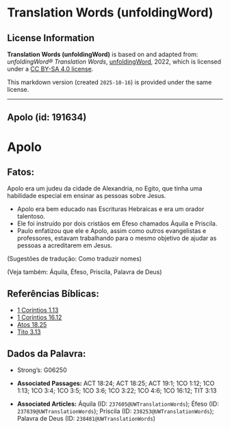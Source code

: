 # Translation Words (unfoldingWord)

## License Information

**Translation Words (unfoldingWord)** is based on and adapted from: _unfoldingWord® Translation Words_, [unfoldingWord](https://unfoldingword.org/utw), 2022, which is licensed under a [CC BY-SA 4.0 license](https://creativecommons.org/licenses/by-sa/4.0/legalcode.en).

This markdown version (created `2025-10-16`) is provided under the same license.



--------------------------------

## Apolo (id: 191634)

Apolo
=====

Fatos:
------

Apolo era um judeu da cidade de Alexandria, no Egito, que tinha uma habilidade especial em ensinar as pessoas sobre Jesus.

* Apolo era bem educado nas Escrituras Hebraicas e era um orador talentoso.
* Ele foi instruído por dois cristãos em Éfeso chamados Áquila e Priscila.
* Paulo enfatizou que ele e Apolo, assim como outros evangelistas e professores, estavam trabalhando para o mesmo objetivo de ajudar as pessoas a acreditarem em Jesus.

(Sugestões de tradução: Como traduzir nomes)

(Veja também: Áquila, Éfeso, Priscila, Palavra de Deus)

Referências Bíblicas:
---------------------

* [1 Coríntios 1\.13](https://ref.ly/1Cor1:13)
* [1 Coríntios 16\.12](https://ref.ly/1Cor16:12)
* [Atos 18\.25](https://ref.ly/Acts18:25)
* [Tito 3\.13](https://ref.ly/Titus3:13)

Dados da Palavra:
-----------------

* Strong’s: G06250

* **Associated Passages:** ACT 18:24; ACT 18:25; ACT 19:1; 1CO 1:12; 1CO 1:13; 1CO 3:4; 1CO 3:5; 1CO 3:6; 1CO 3:22; 1CO 4:6; 1CO 16:12; TIT 3:13
* **Associated Articles:** Áquila (ID: `237605@UWTranslationWords`); Éfeso (ID: `237839@UWTranslationWords`); Priscila (ID: `238253@UWTranslationWords`); Palavra de Deus (ID: `238481@UWTranslationWords`)

